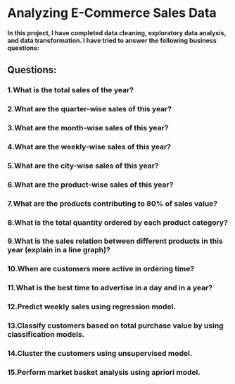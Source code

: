 # Analyzing E-Commerce Sales Data
#### In this project, I have completed data cleaning, exploratory data analysis, and data transformation. I have tried to answer the following business questions:
## Questions:
### 1.What is the total sales of the year?
### 2.What are the quarter-wise sales of this year?
### 3.What are the month-wise sales of this year?
### 4.What are the weekly-wise sales of this year?
### 5.What are the city-wise sales of this year?
### 6.What are the product-wise sales of this year?
### 7.What are the products contributing to 80% of sales value?
### 8.What is the total quantity ordered by each product category?
### 9.What is the sales relation between different products in this year (explain in a line graph)?
### 10.When are customers more active in ordering time?
### 11.What is the best time to advertise in a day and in a year?
### 12.Predict weekly sales using regression model.
### 13.Classify customers based on total purchase value by using classification models.
### 14.Cluster the customers using unsupervised model.
### 15.Perform market basket analysis using apriori model.
